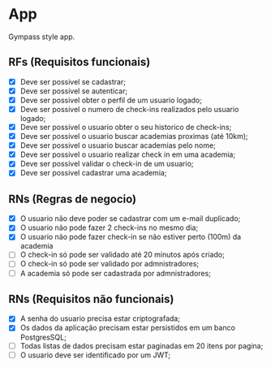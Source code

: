 # App

Gympass style app.

## RFs (Requisitos funcionais)

- [x] Deve ser possivel se cadastrar;
- [x] Deve ser possivel se autenticar;
- [x] Deve ser possivel obter o perfil de um usuario logado;
- [x] Deve ser possivel o numero de check-ins realizados pelo usuario logado;
- [x] Deve ser possivel o usuario obter o seu historico de check-ins;
- [x] Deve ser possivel o usuario buscar academias proximas (até 10km);
- [x] Deve ser possivel o usuario buscar academias pelo nome;
- [x] Deve ser possivel o usuario realizar check in em uma academia;
- [x] Deve ser possivel validar o check-in de um usuario;
- [x] Deve ser possivel cadastrar uma academia;

## RNs (Regras de negocio)

- [x] O usuario não deve poder se cadastrar com um e-mail duplicado;
- [x] O usuario não pode fazer 2 check-ins no mesmo dia;
- [x] O usuario não pode fazer check-in se não estiver perto (100m) da academia
- [ ] O check-in só pode ser validado até 20 minutos após criado;
- [ ] O check-in só pode ser validado por admnistradores;
- [ ] A academia só pode ser cadastrada por admnistradores;

## RNs (Requisitos não funcionais)

- [x] A senha do usuario precisa estar criptografada;
- [x] Os dados da aplicação precisam estar persistidos em um banco PostgresSQL;
- [ ] Todas listas de dados precisam estar paginadas em 20 itens por pagina;
- [ ] O usuario deve ser identificado por um JWT;
